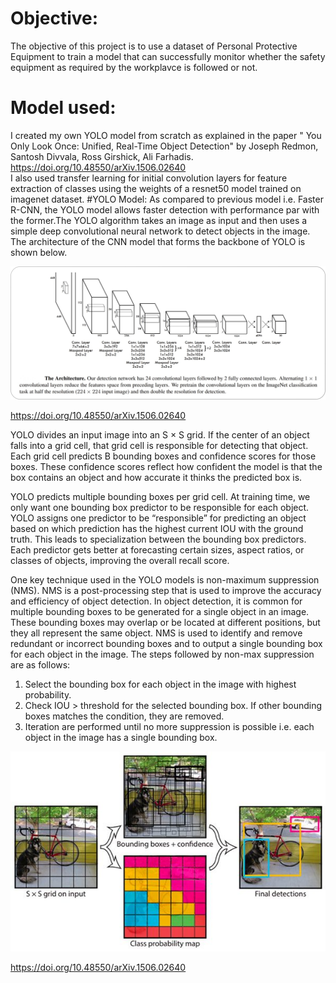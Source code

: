 # Objective:
The objective of this project is to use a dataset of Personal Protective Equipment to train a model that can successfully monitor whether the safety equipment as required by the workplavce is followed or not.
# Model used:
I created my own YOLO model from scratch as explained in the paper " You Only Look Once: Unified, Real-Time Object Detection" by Joseph Redmon, Santosh Divvala, Ross Girshick, Ali Farhadis.
https://doi.org/10.48550/arXiv.1506.02640  
I also used transfer learning for initial convolution layers for feature extraction of classes using the weights of a resnet50 model trained on imagenet dataset.
#YOLO Model:
As compared to previous model i.e. Faster R-CNN, the YOLO model allows faster detection with performance par with the former.The YOLO algorithm takes an image as input and then uses a simple deep convolutional neural network to detect objects in the image. The architecture of the CNN model that forms the backbone of YOLO is shown below.

![](YOLO_arch.jpg) 

https://doi.org/10.48550/arXiv.1506.02640 

YOLO divides an input image into an S × S grid. If the center of an object falls into a grid cell, that grid cell is responsible for detecting that object. Each grid cell predicts B bounding boxes and confidence scores for those boxes. These confidence scores reflect how confident the model is that the box contains an object and how accurate it thinks the predicted box is.

YOLO predicts multiple bounding boxes per grid cell. At training time, we only want one bounding box predictor to be responsible for each object. YOLO assigns one predictor to be “responsible” for predicting an object based on which prediction has the highest current IOU with the ground truth. This leads to specialization between the bounding box predictors. Each predictor gets better at forecasting certain sizes, aspect ratios, or classes of objects, improving the overall recall score.

One key technique used in the YOLO models is non-maximum suppression (NMS). NMS is a post-processing step that is used to improve the accuracy and efficiency of object detection. In object detection, it is common for multiple bounding boxes to be generated for a single object in an image. These bounding boxes may overlap or be located at different positions, but they all represent the same object. NMS is used to identify and remove redundant or incorrect bounding boxes and to output a single bounding box for each object in the image. The steps followed by non-max suppression are as follows:
1. Select the bounding box for each object in the image with highest probability.
2. Check IOU > threshold for the selected bounding box. If other bounding boxes matches the condition, they are removed.
3. Iteration are performed until no more suppression is possible i.e. each object in the image has a single bounding box.

![](non-max_suppression.jpg) 

https://doi.org/10.48550/arXiv.1506.02640 


